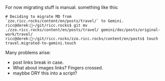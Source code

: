 
For now migrating stuff is manual.
something like this:

```
# Deciding to migrate MD from `zzo.ricc.rocks/content/en/posts/travel/` to Gemini.
ricc@derek:🏡~/git/ricc.rocks$ git mv ./zzo.ricc.rocks/content/en/posts/travel/ gemini/doc/posts/original-work/travel/
ricc@derek:🏡~/git/ricc.rocks/zzo.ricc.rocks/content/en/posts$ touch travel.migrated-to-gemini.touch
```

Many problems arise:

* post links break in case.
* What about images links? Fingers crossed.
* maybbe DRY this into a script?
